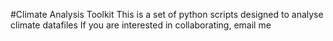 #Climate Analysis Toolkit
This is a set of python scripts designed to analyse climate datafiles
If you are interested in collaborating, email me
